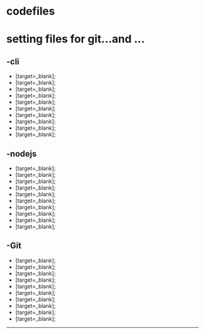 # codefiles
setting files for git...and ...
===

-cli
---

- []() [target=_blank];
- []() [target=_blank];
- []() [target=_blank];
- []() [target=_blank];
- []() [target=_blank];
- []() [target=_blank];
- []() [target=_blank];
- []() [target=_blank];
- []() [target=_blank];
- []() [target=_blank];

-nodejs
---

- []() [target=_blank];
- []() [target=_blank];
- []() [target=_blank];
- []() [target=_blank];
- []() [target=_blank];
- []() [target=_blank];
- []() [target=_blank];
- []() [target=_blank];
- []() [target=_blank];
- []() [target=_blank];

-Git
---

- []() [target=_blank];
- []() [target=_blank];
- []() [target=_blank];
- []() [target=_blank];
- []() [target=_blank];
- []() [target=_blank];
- []() [target=_blank];
- []() [target=_blank];
- []() [target=_blank];
- []() [target=_blank];

---



